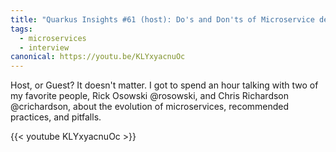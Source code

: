 ```yaml
---
title: "Quarkus Insights #61 (host): Do's and Don'ts of Microservice design"
tags:
  - microservices
  - interview
canonical: https://youtu.be/KLYxyacnuOc
---
```


Host, or Guest? It doesn't matter. I got to spend an hour talking with two of my favorite people, Rick Osowski @rosowski, and Chris Richardson @crichardson, about the evolution of microservices, recommended practices, and pitfalls.

{{< youtube KLYxyacnuOc >}}